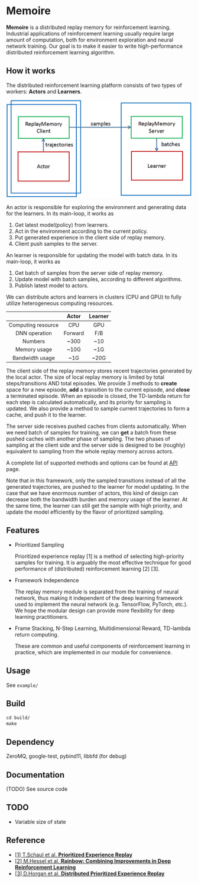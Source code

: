 # Memoire

**Memoire** is a distributed replay memory for reinforcement learning.
Industrial applications of reinforcement learning usually require large amount of computation,
both for environment exploration and neural network training.
Our goal is to make it easier to write high-performance distributed reinforcement learning algorithm.

## How it works

The distributed reinforcement learning platform consists of two types of workers: **Actors** and **Learners**.

![DistRL](/docs/imgs/DistRL.png "Framework of Distributed RL")

An actor is responsible for exploring the environment and generating data for the learners. In its main-loop, it works as
1. Get latest model(policy) from learners.
2. Act in the environment according to the current policy.
3. Put generated experience in the client side of replay memory.
4. Client push samples to the server.

An learner is responsible for updating the model with batch data. In its main-loop, it works as
1. Get batch of samples from the server side of replay memory.
2. Update model with batch samples, according to different algorithms.
3. Publish latest model to actors.

We can distribute actors and learners in clusters (CPU and GPU) to fully utilize heterogeneous computing resources.

|      | Actor | Learner |
|:----:|:-----:|:-------:|
|Computing resource| CPU | GPU |
|DNN operation | Forward | F/B |
|Numbers | ~300 | ~10 |
|Memory usage | ~10G | ~1G |
|Bandwidth usage | ~1G | ~20G |

The client side of the replay memory stores recent trajectories generated by the local actor.
The size of local replay memory is limited by total steps/transitions AND total episodes.
We provide 3 methods to **create** space for a new episode, **add** a transition to the current episode,
and **close** a terminated episode.
When an episode is closed, the TD-lambda return for each step is calculated automatically,
and its priority for sampling is updated.
We also provide a method to sample current trajectories to form a cache, and push it to the learner.

The server side receives pushed caches from clients automatically.
When we need batch of samples for training, we can **get** a batch from these pushed caches with another phase of sampling.
The two phases of sampling at the client side and the server side is designed to be (roughly)
equivalent to sampling from the whole replay memory across actors.

A complete list of supported methods and options can be found at [API](docs/API.md) page.

Note that in this framework, only the sampled transitions instead of all the generated trajectories,
are pushed to the learner for model updating.
In the case that we have enormous number of actors,
this kind of design can decrease both the bandwidth burden and memory usage of the learner.
At the same time, the learner can still get the sample with high priority,
and update the model efficiently by the flavor of prioritized sampling.

## Features
+ Prioritized Sampling

  Prioritized experience replay [1] is a method of selecting high-priority samples for training. It is arguably the most effective technique for good performance of (distributed) reinforcement learning [2] [3].

+ Framework Independence

  The replay memory module is separated from the training of neural network, thus making it independent of the deep learning framework used to implement the neural network (e.g. TensorFlow, PyTorch, etc.). We hope the modular design can provide more flexibility for deep learning practitioners.

+ Frame Stacking, N-Step Learning, Multidimensional Reward, TD-lambda return computing.

  These are common and useful components of reinforcement learning in practice, which are implemented in our module for convenience.

## Usage
See `example/`

## Build
```shell
cd build/
make
```

## Dependency
ZeroMQ, google-test, pybind11, libbfd (for debug)

## Documentation
(TODO) See source code

## TODO
+ Variable size of state

## Reference
+ [[1] T.Schaul et al. **Prioritized Experience Replay**](https://arxiv.org/abs/1511.05952)
+ [[2] M.Hessel et al. **Rainbow: Combining Improvements in Deep Reinforcement Learning**](https://arxiv.org/abs/1710.02298)
+ [[3] D.Horgan et al. **Distributed Prioritized Experience Replay**](https://arxiv.org/abs/1803.00933)

